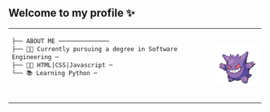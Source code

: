 ## Welcome to my profile ✨

<table style="width: 100%;">
    <tr>
    <td>
        
    ├── ABOUT ME ──────────────
    ├── 🐱‍👤 Currently pursuing a degree in Software Engineering ─
    ├── 👩‍💻 HTML|CSS|Javascript ─
    └── 📚 Learning Python ─
        
  </td>
  <td>
      <img src="img/gengar.gif" alt="Gengar" style="width: 100px;">
  </td>
  </tr>
</table>

